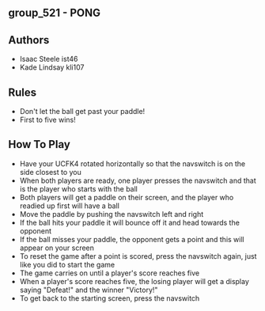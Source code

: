 ## group_521 - PONG

## Authors
- Isaac Steele ist46
- Kade Lindsay kli107 

## Rules
- Don't let the ball get past your paddle!
- First to five wins!

## How To Play
- Have your UCFK4 rotated horizontally so that the navswitch is on the side closest to you
- When both players are ready, one player presses the navswitch and that is the player who starts with the ball
- Both players will get a paddle on their screen, and the player who readied up first will have a ball
- Move the paddle by pushing the navswitch left and right
- If the ball hits your paddle it will bounce off it and head towards the opponent
- If the ball misses your paddle, the opponent gets a point and this will appear on your screen
- To reset the game after a point is scored, press the navswitch again, just like you did to start the game
- The game carries on until a player's score reaches five
- When a player's score reaches five, the losing player will get a display saying "Defeat!" and the winner "Victory!"
- To get back to the starting screen, press the navswitch
